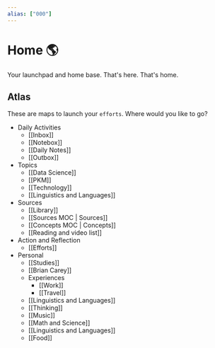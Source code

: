 ```yaml
---
alias: ["000"]
---
```

# Home 🌎
Your launchpad and home base. That's here. That's home.

## Atlas 

These are maps to launch your `efforts`. Where would you like to go?

- Daily Activities
	- [[Inbox]]
	- [[Notebox]]
	- [[Daily Notes]]
	- [[Outbox]]
- Topics
	- [[Data Science]]
	- [[PKM]]
	- [[Technology]]
	- [[Linguistics and Languages]]
- Sources
	- [[Library]]
	- [[Sources MOC | Sources]]
	- [[Concepts MOC | Concepts]]
	- [[Reading and video list]]
- Action and Reflection
	- [[Efforts]]
- Personal
	- [[Studies]]
	- [[Brian Carey]]
	- Experiences
		- [[Work]]
		- [[Travel]]
	- [[Linguistics and Languages]]
	- [[Thinking]]
	- [[Music]]
	- [[Math and Science]]
	- [[Linguistics and Languages]]
	- [[Food]]

